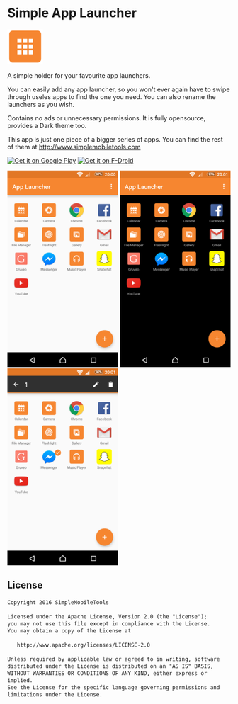 # Simple App Launcher
<img alt="Logo" src="app/src/main/res/mipmap-xxxhdpi/launcher.png" width="80">

A simple holder for your favourite app launchers.

You can easily add any app launcher, so you won't ever again have to swipe through useles apps to find the one you need. You can also rename the launchers as you wish. 

Contains no ads or unnecessary permissions. It is fully opensource, provides a Dark theme too.

This app is just one piece of a bigger series of apps. You can find the rest of them at http://www.simplemobiletools.com

<a href='https://play.google.com/store/apps/details?id=com.simplemobiletools.applauncher'><img alt='Get it on Google Play' src='http://simplemobiletools.github.io/assets/public/google-play.png' height=45/></a>
<a href='https://f-droid.org/app/com.simplemobiletools.applauncher'><img src='http://simplemobiletools.github.io/assets/public/f-droid.png' height=45 alt="Get it on F-Droid"></a>
 
<img alt="App image" src="screenshots/app.png" width="250">
<img alt="App image" src="screenshots/app_2.png" width="250">
<img alt="App image" src="screenshots/app_3.png" width="250">

License
-------
    Copyright 2016 SimpleMobileTools
    
    Licensed under the Apache License, Version 2.0 (the "License");
    you may not use this file except in compliance with the License.
    You may obtain a copy of the License at
    
       http://www.apache.org/licenses/LICENSE-2.0
    
    Unless required by applicable law or agreed to in writing, software
    distributed under the License is distributed on an "AS IS" BASIS,
    WITHOUT WARRANTIES OR CONDITIONS OF ANY KIND, either express or implied.
    See the License for the specific language governing permissions and
    limitations under the License.
